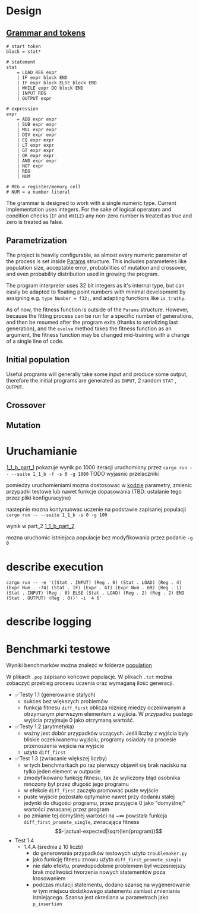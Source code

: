 # Design

## [Grammar and tokens](../genlang/src/tinygp/common.rs)
```
# start token
block = stat*

# statement
stat
    = LOAD REG expr
    | IF expr block END
    | IF expr block ELSE block END
    | WHILE expr DO block END
    | INPUT REG
    | OUTPUT expr

# expression
expr
    = ADD expr expr
    | SUB expr expr
    | MUL expr expr
    | DIV expr expr
    | EQ expr expr
    | LT expr expr
    | GT expr expr
    | OR expr expr
    | AND expr expr
    | NOT expr
    | REG
    | NUM

# REG = register/memory cell
# NUM = a number literal
```

The grammar is designed to work with a single numeric type. Current implementation uses integers. For the sake of logical operators and condition checks (`IF` and `WHILE`) any non-zero number is treated as true and zero is treated as false.

## Parametrization
The project is heavily configurable, as almost every numeric parameter of the process is set inside [Params](../genlang/src/params.rs) structure.
This includes parameteres like population size, acceptable error, probabilities of mutation and crossover, and even probability distribution used in growing the program.

The program interpreter uses 32 bit integers as it's internal type, but can easily be adapted to floating point numbers with minimal development by assigning e.g. `type Number = f32;`, and adapting functions like `is_truthy`.

As of now, the fitness function is outside of the `Params` structure. However, because the fitting process can be run for a specific number of generations, and then be resumed after the program exits (thanks to serializing last generation), and the `evolve` method takes the fitness function as an argument, the fitness function may be changed mid-training with a change of a single line of code.

## Initial population
Useful programs will generally take some input and produce some output, therefore the initial programs are generated as `INPUT`, 2 random `STAT` , `OUTPUT`.

## Crossover

## Mutation


# Uruchamianie
[1_1_b_part_1](./1_1_b_part_1) pokazuje wynik po 1000 iteracji uruchomiony przez
`cargo run -- --suite 1_1_b -f -s 0 -g 1000`
TODO wyjasnic przelaczniki

pomiedzy uruchomieniami mozna dostosowac w [kodzie](../genlang/src/benchmark/bench_1_1.rs) parametry, zmienic przypadki testowe lub nawet funkcje dopasowania (TBD: ustalanie tego przez pliki konfiguracyjne)

nastepnie mozna kontynuowac uczenie na podstawie zapisanej populacji
`cargo run -- --suite 1_1_b -s 0 -g 100`

wynik w part_2
[1_1_b_part_2](./1_1_b_part_2)

mozna uruchomic istniejaca populacje bez modyfikowania przez podanie `-g 0`

# describe execution
`cargo run -- -e '((Stat . INPUT) (Reg . 0) (Stat . LOAD) (Reg . 4) (Expr Num . -74) (Stat . IF) (Expr . GT) (Expr Num . 69) (Reg . 1) (Stat . INPUT) (Reg . 0) ELSE (Stat . LOAD) (Reg . 2) (Reg . 2) END (Stat . OUTPUT) (Reg . 0))' -i '4 6'`


# describe logging

# Benchmarki testowe
Wyniki benchmarków można znaleźć w folderze [population](../genlang/population/)

W plikach `.pop` zapisano końcowe populacje. W plikach `.txt` można zobaczyć przebieg procesu uczenia oraz wymaganą ilość generacji.

- ✅Testy 1.1 (generowanie stałych)
  - sukces bez większych problemów
  - funkcja fitnesu `diff_first` oblicza różnicę miedzy oczekiwanym a otrzymanym pierwszym elementem z wyjścia. W przypadku pustego wyjścia przyjmuje 0 jako otrzymaną wartość.
- ✅Testy 1.2 (arytmetyka)
  - ważny jest dobór przypadków uczących. Jeśli liczby z wyjścia były bliskie oczekiwanemu wyjściu, programy osiadały na procesie przenoszenia wejścia na wyjście
  - użyto `diff_first`
- ✅Test 1.3 (zwracanie większej liczby)
  - w tych benchmarkach po raz pierwszy objawił się brak nacisku na tylko jeden element w outpucie
  - zmodyfikowano funkcję fitnesu, tak że wyliczony błąd osobnika mnożony był przez długość jego programu
  - w efekcie `diff_first` zaczęło promować puste wyjście
  - puste wyjście pozostało optymalne nawet przy dodaniu stałej jedynki do długości programu, przez przyjęcie 0 jako "domyślnej" wartości zwracanej przez program
  - po zmianie tej domyślnej wartości na $-\infty$ powstała funkcja `diff_first_promote_single`, zwracająca fitness
  $$-|actual-expected|\sqrt{len(program)}$$
- Test 1.4
  - 1.4.A (średnia z 10 liczb)
    - do generowania przypadków testowych użyto `troublemaker.py`
    - jako funkcję fitnesu znowu użyto `diff_first_promote_single`
    - nie dało efektu, prawdopodobnie problemem był wcześniejszy brak możliwości tworzenia nowych statementów poza krosowaniem
    - podczas mutacji statementu, dodano szansę na wygenerowanie w tym miejscu dodatkowego statementu zamiast zmieniania istniejącego. Szansa jest określana w parametrach jako `p_insertion`